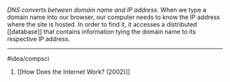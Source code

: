 *DNS converts between domain name and IP address.* When we type a domain name into our browser, our computer needs to know the IP address where the site is hosted. In order to find it, it accesses a distributed [[database]] that contains information tying the domain name to its respective IP address. 

---
#idea/compsci 

1. [[How Does the Internet Work? (2002)]]